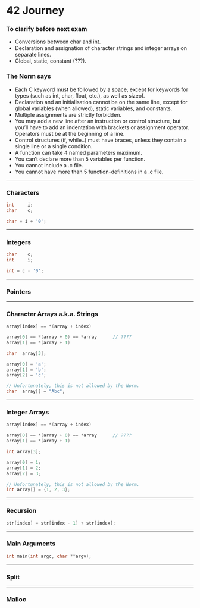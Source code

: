 # 42 Journey

### To clarify before next exam
- Conversions between char and int.
- Declaration and assignation of character strings and integer arrays on separate lines.
- Global, static, constant (???).

### The Norm says
- Each C keyword must be followed by a space, except for keywords for types (such as int, char, float, etc.), as well as sizeof.
- Declaration and an initialisation cannot be on the same line, except for global variables (when allowed), static variables, and constants.
- Multiple assignments are strictly forbidden.
- You may add a new line after an instruction or control structure, but you’ll have to add an indentation with brackets or assignment operator. Operators must be at the beginning of a line.
- Control structures (if, while..) must have braces, unless they contain a single line or a single condition.
- A function can take 4 named parameters maximum.
- You can’t declare more than 5 variables per function.
- You cannot include a .c file.
- You cannot have more than 5 function-definitions in a .c file.

---
### Characters

```c
int		i;
char	c;

char = i + '0';
```

---
### Integers

```c
char	c;
int		i;

int = c - '0';
```

---
### Pointers

---
### Character Arrays a.k.a. Strings

```c
array[index] == *(array + index)

array[0] == *(array + 0) == *array		// ????
array[1] == *(array + 1)
```
```c
char  array[3];

array[0] = 'a';
array[1] = 'b';
array[2] = 'c';
```
```c
// Unfortunately, this is not allowed by the Norm.
char  array[] = "Abc";
```

---
### Integer Arrays

```c
array[index] == *(array + index)

array[0] == *(array + 0) == *array		// ????
array[1] == *(array + 1)
```
```c
int array[3];

array[0] = 1;
array[1] = 2;
array[2] = 3;
```
```c
// Unfortunately, this is not allowed by the Norm.
int array[] = {1, 2, 3};
```

---
### Recursion

```c
str[index] = str[index - 1] + str[index];
```

---
### Main Arguments

```c
int main(int argc, char **argv);
```

---
### Split

---
### Malloc
